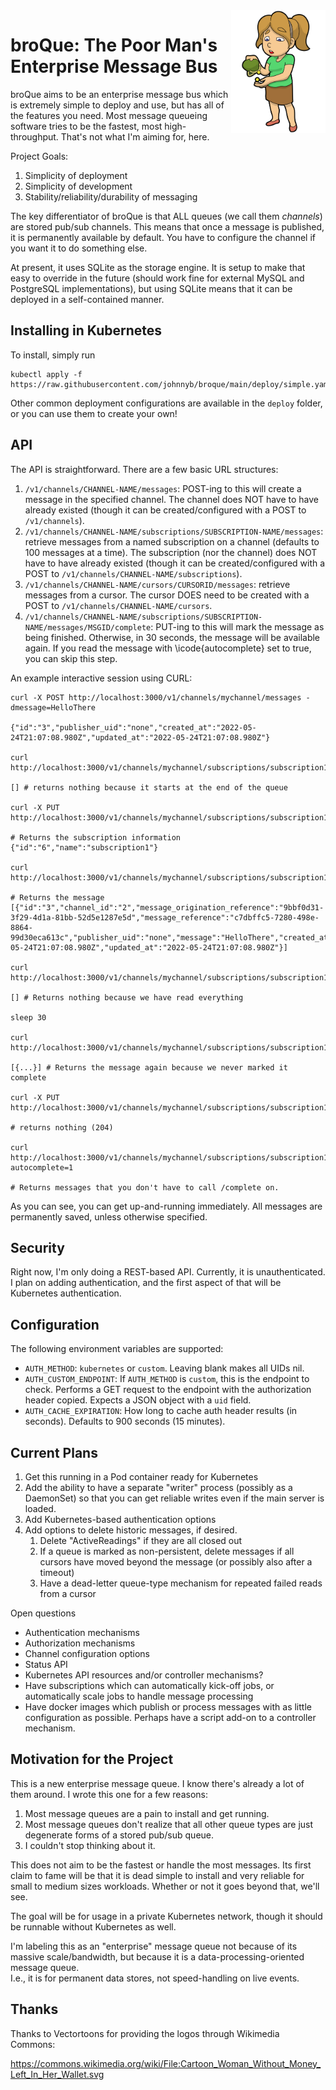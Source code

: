 <img src="docs/images/logos/Cartoon_Woman_Without_Money_Left_In_Her_Wallet.svg?raw=true" width="30%" align="right" />

# broQue: The Poor Man's Enterprise Message Bus

broQue aims to be an enterprise message bus which is extremely simple to deploy and use, but has all of the features you need.
Most message queueing software tries to be the fastest, most high-throughput.
That's not what I'm aiming for, here.

Project Goals:
1. Simplicity of deployment
2. Simplicity of development
3. Stability/reliability/durability of messaging

The key differentiator of broQue is that ALL queues (we call them *channels*) are stored pub/sub channels.
This means that once a message is published, it is permanently available by default.
You have to configure the channel if you want it to do something else.

At present, it uses SQLite as the storage engine.
It is setup to make that easy to override in the future (should work fine for external MySQL and PostgreSQL implementations), but using SQLite means that it can be deployed in a self-contained manner.

## Installing in Kubernetes

To install, simply run

```
kubectl apply -f https://raw.githubusercontent.com/johnnyb/broque/main/deploy/simple.yaml
```

Other common deployment configurations are available in the `deploy` folder, or you can use them to create your own!

## API

The API is straightforward.
There are a few basic URL structures:

1. `/v1/channels/CHANNEL-NAME/messages`: POST-ing to this will create a message in the specified channel.  The channel does NOT have to have already existed (though it can be created/configured with a POST to `/v1/channels`).
2. `/v1/channels/CHANNEL-NAME/subscriptions/SUBSCRIPTION-NAME/messages`: retrieve messages from a named subscription on a channel (defaults to 100 messages at a time).  The subscription (nor the channel) does NOT have to have already existed (though it can be created/configured with a POST to `/v1/channels/CHANNEL-NAME/subscriptions`).
3. `/v1/channels/CHANNEL-NAME/cursors/CURSORID/messages`: retrieve messages from a cursor.  The cursor DOES need to be created with a POST to `/v1/channels/CHANNEL-NAME/cursors`.  
4. `/v1/channels/CHANNEL-NAME/subscriptions/SUBSCRIPTION-NAME/messages/MSGID/complete`: PUT-ing to this will mark the message as being finished.  Otherwise, in 30 seconds, the message will be available again.  If you read the message with \icode{autocomplete} set to true, you can skip this step.

An example interactive session using CURL:

```
curl -X POST http://localhost:3000/v1/channels/mychannel/messages -dmessage=HelloThere

{"id":"3","publisher_uid":"none","created_at":"2022-05-24T21:07:08.980Z","updated_at":"2022-05-24T21:07:08.980Z"}

curl http://localhost:3000/v1/channels/mychannel/subscriptions/subscription1/messages

[] # returns nothing because it starts at the end of the queue

curl -X PUT http://localhost:3000/v1/channels/mychannel/subscriptions/subscription1/reset

# Returns the subscription information
{"id":"6","name":"subscription1"}

curl http://localhost:3000/v1/channels/mychannel/subscriptions/subscription1/messages

# Returns the message
[{"id":"3","channel_id":"2","message_origination_reference":"9bbf0d31-3f29-4d1a-81bb-52d5e1287e5d","message_reference":"c7dbffc5-7280-498e-8864-99d30eca613c","publisher_uid":"none","message":"HelloThere","created_at":"2022-05-24T21:07:08.980Z","updated_at":"2022-05-24T21:07:08.980Z"}]

curl http://localhost:3000/v1/channels/mychannel/subscriptions/subscription1/messages

[] # Returns nothing because we have read everything

sleep 30

curl http://localhost:3000/v1/channels/mychannel/subscriptions/subscription1/messages

[{...}] # Returns the message again because we never marked it complete

curl -X PUT http://localhost:3000/v1/channels/mychannel/subscriptions/subscription1/messages/MSGID/complete

# returns nothing (204)

curl http://localhost:3000/v1/channels/mychannel/subscriptions/subscription1/messages?autocomplete=1

# Returns messages that you don't have to call /complete on.

```

As you can see, you can get up-and-running immediately.
All messages are permanently saved, unless otherwise specified.

## Security

Right now, I'm only doing a REST-based API.
Currently, it is unauthenticated.
I plan on adding authentication, and the first aspect of that will be Kubernetes authentication.

## Configuration

The following environment variables are supported:

* `AUTH_METHOD`: `kubernetes` or `custom`.  Leaving blank makes all UIDs nil.
* `AUTH_CUSTOM_ENDPOINT`: If `AUTH_METHOD` is `custom`, this is the endpoint to check.  Performs a GET request to the endpoint with the authorization header copied.  Expects a JSON object with a `uid` field.
* `AUTH_CACHE_EXPIRATION`: How long to cache auth header results (in seconds).  Defaults to 900 seconds (15 minutes).

## Current Plans

1. Get this running in a Pod container ready for Kubernetes
2. Add the ability to have a separate "writer" process (possibly as a DaemonSet) so that you can get reliable writes even if the main server is loaded.
3. Add Kubernetes-based authentication options
4. Add options to delete historic messages, if desired.
   1. Delete "ActiveReadings" if they are all closed out
   2. If a queue is marked as non-persistent, delete messages if all cursors have moved beyond the message (or possibly also after a timeout)
   3. Have a dead-letter queue-type mechanism for repeated failed reads from a cursor

Open questions

* Authentication mechanisms
* Authorization mechanisms
* Channel configuration options
* Status API
* Kubernetes API resources and/or controller mechanisms?
* Have subscriptions which can automatically kick-off jobs, or automatically scale jobs to handle message processing
* Have docker images which publish or process messages with as little configuration as possible.  Perhaps have a script add-on to a controller mechanism.

## Motivation for the Project

This is a new enterprise message queue.
I know there's already a lot of them around.
I wrote this one for a few reasons:

1. Most message queues are a pain to install and get running.
2. Most message queues don't realize that all other queue types are just degenerate forms of a stored pub/sub queue.
3. I couldn't stop thinking about it.

This does not aim to be the fastest or handle the most messages.
Its first claim to fame will be that it is dead simple to install and very reliable for small to medium sizes workloads.
Whether or not it goes beyond that, we'll see.

The goal will be for usage in a private Kubernetes network, though it should be runnable without Kubernetes as well.

I'm labeling this as an "enterprise" message queue not because of its massive scale/bandwidth, but because it is a data-processing-oriented message queue.  
I.e., it is for permanent data stores, not speed-handling on live events.

## Thanks

Thanks to Vectortoons for providing the logos through Wikimedia Commons:

https://commons.wikimedia.org/wiki/File:Cartoon_Woman_Without_Money_Left_In_Her_Wallet.svg
